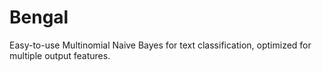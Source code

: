 # Bengal
Easy-to-use Multinomial Naive Bayes for text classification, optimized for multiple output features.
